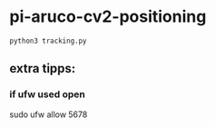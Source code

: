 # pi-aruco-cv2-positioning

`python3 tracking.py`

## extra tipps:
### if ufw used open
sudo ufw allow 5678

